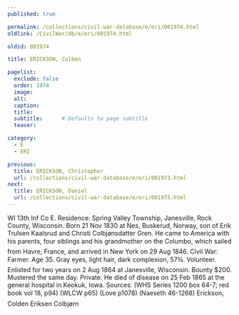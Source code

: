 ```yaml
---
published: true

permalink: /collections/civil-war-database/e/eri/001974.html
oldlink: /CivilWar/db/e/eri/001974.html

oldid: 001974

title: ERICKSON, Colben

pagelist:
  exclude: false
  order: 1974
  image: 
  alt:
  caption:
  title:
  subtitle:      # Defaults to page subtitle
  teaser:

category: 
  - E 
  - ERI

previous:
  title: ERICKSON, Christopher
  url: /collections/civil-war-database/e/eri/001973.html  
next:
  title: ERICKSON, Daniel
  url: /collections/civil-war-database/e/eri/001975.html   
---
```

WI 13th Inf Co E. Residence: Spring Valley Township, Janesville, Rock County, Wisconsin. Born 21 Nov 1830 at Nes, Buskerud, Norway, son of Erik Trulsen Kaalsrud and Christi Colbj&oslash;nsdatter Gren. He came to America with his parents, four siblings and his grandmother on the &#147;Columbo&#148;, which sailed from Havre, France, and arrived in New York on 29 Aug 1846. Civil War: Farmer. Age 35. Gray eyes, light hair, dark complexion, 5&#146;7&frac34;&#148;. Volunteer. Enlisted for two years on 2 Aug 1864 at Janesville, Wisconsin. Bounty $200. Mustered the same day. Private. He died of disease on 25 Feb 1865 at the general hospital in Keokuk, Iowa. Sources: (WHS Series 1200 box 64-7; red book vol 18, p94) (WLCW p65) (Love p1078) (Naeseth &#146;46-1268) &#147;Erickson, Colden&#148; &#147;Eriksen Colbj&oslash;rn&#148;